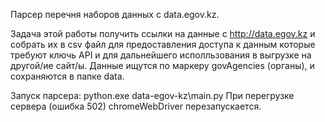 Парсер перечня наборов данных с data.egov.kz.

Задача этой работы получить ссылки на данные с http://data.egov.kz и собрать их в csv файл для предоставления доступа к данным которые требуют ключь API и для дальнейшего исполльзования в выгрузке на другой/ие сайт/ы.
Данные ищутся по маркеру govAgencies (органы), и сохраняются в папке data.


Запуск парсера: python.exe data-egov-kz\main.py
При перегрузке сервера (ошибка 502) chromeWebDriver перезапускается.


